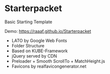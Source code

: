 # Starterpacket
Basic Starting Template

Demo: https://raaaf.github.io/Starterpacket

- LATO by Google Web Fonts
- Folder Structure
- Based on KUBE-Framework
- jQuery served by CDN
- Preloader + Smooth ScrollTo + MatchHeight.js
- Favicons by realfavicongenerator.net